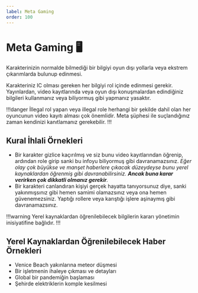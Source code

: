 ```yaml
---
label: Meta Gaming
order: 100
---
```


# Meta Gaming :desktop_computer:

Karakterinizin normalde bilmediği bir bilgiyi oyun dışı yollarla veya ekstrem çıkarımlarda bulunup edinmesi.

Karakteriniz IC olması gereken her bilgiyi rol içinde edinmesi gerekir. Yayınlardan, video kayıtlarında veya oyun dışı konuşmalardan edindiğiniz bilgileri kullanmanız veya biliyormuş gibi yapmanız yasaktır.

!!!danger
İllegal rol yapan veya illegal role herhangi bir şekilde dahil olan her oyuncunun video kayıtı alması çok önemlidir. Meta şüphesi ile suçlandığınız zaman kendinizi kanıtlamanız gerekebilir.
!!!

## Kural İhlali Örnekleri

- Bir karakter gizlice kaçırılmış ve siz bunu video kayıtlarından öğrenip, ardından role girip sanki bu infoyu biliyormuş gibi davranamazsınız. *Eğer olay çok büyükse ve manşet haberlere çıkacak düzeydeyse bunu yerel kaynaklardan öğrenmiş gibi davranabilirsiniz. **Ancak buna karar verirken çok dikkatli olmanız gerekir**.*
- Bir karakteri canlandıran kişiyi gerçek hayatta tanıyorsunuz diye, sanki yakınmışsınız gibi hemen samimi olamazsınız veya ona hemen güvenemezsiniz. Yaptığı rollere veya karıştığı işlere aşinaymış gibi davranamazsınız.

!!!warning
Yerel kaynaklardan öğrenilebilecek bilgilerin kararı yönetimin inisiyatifine bağlıdır.
!!!

## Yerel Kaynaklardan Öğrenilebilecek Haber Örnekleri

- Venice Beach yakınlarına meteor düşmesi
- Bir işletmenin ihaleye çıkması ve detayları
- Global bir pandemiğin başlaması
- Şehirde elektriklerin komple kesilmesi
